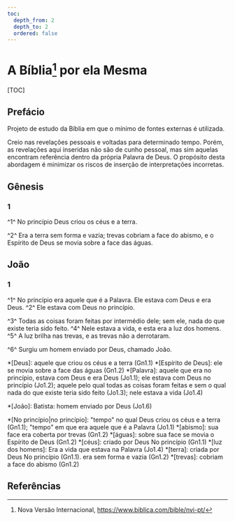 ```yaml
---
toc:
  depth_from: 2
  depth_to: 2
  ordered: false
---
```


# A Bíblia[^nvi] por ela Mesma

[TOC]

## Prefácio

Projeto de estudo da Bíblia em que o mínimo de fontes externas é utilizada.

Creio nas revelações pessoais e voltadas para determinado tempo. Porém, as revelações aqui inseridas não são de cunho pessoal, mas sim aquelas encontram referência dentro da própria Palavra de Deus. O propósito desta abordagem é minimizar os riscos de inserção de interpretações incorretas.

## Gênesis

### 1

^1^ No princípio Deus criou os céus e a terra.

^2^ Era a terra sem forma e vazia; trevas cobriam a face do abismo, e o Espírito de Deus se movia sobre a face das águas.

## João

### 1

^1^ No princípio era aquele que é a Palavra. Ele estava com Deus e era Deus. ^2^ Ele estava com Deus no princípio.

^3^ Todas as coisas foram feitas por intermédio dele; sem ele, nada do que existe teria sido feito. ^4^ Nele estava a vida, e esta era a luz dos homens. ^5^ A luz brilha nas trevas, e as trevas não a derrotaram.

^6^ Surgiu um homem enviado por Deus, chamado João.

<!-- Nomes de Deus -->

*[Deus]: aquele que criou os céus e a terra (Gn1.1)
*[Espírito de Deus]: ele se movia sobre a face das águas (Gn1.2)
*[Palavra]: aquele que era no princípio, estava com Deus e era Deus (Jo1.1); ele estava com Deus no princípio (Jo1.2); aquele pelo qual todas as coisas foram feitas e sem o qual nada do que existe teria sido feito (Jo1.3); nele estava a vida (Jo1.4)

<!-- Nomes de Pessoas -->

*[João]: Batista: homem enviado por Deus (Jo1.6)

<!-- Termos -->

*[No princípio|no princípio]: "tempo" no qual Deus criou os céus e a terra (Gn1.1); "tempo" em que era aquele que é a Palavra (Jo1.1)
*[abismo]: sua face era coberta por trevas (Gn1.2)
*[águas]: sobre sua face se movia o Espírito de Deus (Gn1.2)
*[céus]: criado por Deus No princípio (Gn1.1)
*[luz dos homens]: Era a vida que estava na Palavra (Jo1.4)
*[terra]: criada por Deus No princípio (Gn1.1). era sem forma e vazia (Gn1.2)
*[trevas]: cobriam a face do abismo (Gn1.2)

## Referências

[^nvi]: Nova Versão Internacional, <https://www.biblica.com/bible/nvi-pt/>
